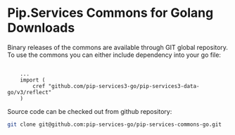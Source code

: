# Pip.Services Commons for Golang Downloads

Binary releases of the commons are available through GIT global repository. 
To use the commons you can either include dependency into your go file:

```golang

    ...
    import (
        cref "github.com/pip-services3-go/pip-services3-data-go/v3/reflect"
    )

``` 

Source code can be checked out from github repository:

```bash
git clone git@github.com:pip-services-go/pip-services-commons-go.git
```